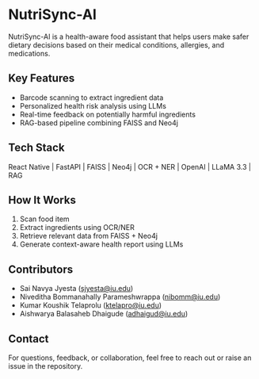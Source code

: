 # NutriSync-AI

NutriSync-AI is a health-aware food assistant that helps users make safer dietary decisions based on their medical conditions, allergies, and medications.

## Key Features
- Barcode scanning to extract ingredient data
- Personalized health risk analysis using LLMs
- Real-time feedback on potentially harmful ingredients 
- RAG-based pipeline combining FAISS and Neo4j

## Tech Stack
React Native | FastAPI | FAISS | Neo4j | OCR + NER | OpenAI | LLaMA 3.3 | RAG

## How It Works
1. Scan food item
2. Extract ingredients using OCR/NER
3. Retrieve relevant data from FAISS + Neo4j
4. Generate context-aware health report using LLMs

## Contributors
- Sai Navya Jyesta (sjyesta@iu.edu)
- Niveditha Bommanahally Parameshwrappa (nibomm@iu.edu)
- Kumar Koushik Telaprolu (ktelapro@iu.edu)
- Aishwarya Balasaheb Dhaigude (adhaigud@iu.edu)


## Contact
For questions, feedback, or collaboration, feel free to reach out or raise an issue in the repository.
